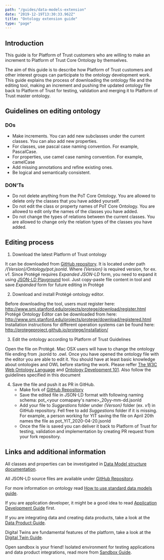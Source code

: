 ```yaml
---
path: "/guides/data-models-extension"
date: "2019-12-19T13:30:33.962Z"
title: "Ontology extension guide"
type: "page"
---
```

## Introduction
This guide is for Platform of Trust customers who are willing to make an increment to Platform of Trust Core Ontology by themselves. 

The aim of this guide is to describe how Platform of Trust customers and other interest groups can participate to the ontology development work. This guide explains the process of downloading the ontology file and the editing tool, making an increment and pushing the updated ontology file back to Platform of Trust for testing, validation and merging it to Platform of Trust master ontology.

## Guidelines on editing ontology

### DOs
- Make increments. You can add new subclasses under the current classes. You can also add new properties.
- For classes, use pascal case naming convention. For example, PascalCase.
- For properties, use camel case naming convention. For example, camelCase
- Add missing annotations and refine existing ones.
- Be logical and semantically consistent.

### DON'Ts
- Do not delete anything from the PoT Core Ontology. You are allowed to delete only the classes that you have added yourself.
- Do not edit the class or property names of PoT Core Ontology. You are allowed to edit only the names of the classes you have added.
- Do not change the types of relations between the current classes. You are allowed to change only the relation types of the classes you have added.

## Editing process
1. Download the latest Platform of Trust ontology

It can be downloaded from [GitHub repository](https://github.com/PlatformOfTrust/standards). It is located under path */{Version}/Ontology/pot.jsonld*. Where *{Version}* is required version, for ex. *v1*.
Since Protégé requires *Expanded JSON-LD* form, you need to expand it using [JSON-LD Playground](https://json-ld.org/playground/) tool. Just copy-paste file content in tool and save *Expanded* form for future editing in Protégé

2. Download and install Protégé ontology editor. 

Before downloading the tool, users must register here: http://www.smi.stanford.edu/projects/protege/download/register.html
Protégé Ontology Editor can be downloaded from here: http://www.smi.stanford.edu/projects/protege/download/registered.html
Installation instructions for different operation systems can be found here: http://protegeproject.github.io/protege/installation/

3. Edit the ontology according to Platform of Trust Guidelines

Open the file on Protégé. Mac OSX users will have to change the ontology file ending from .jsonld to .owl.
Once you have opened the ontology file with the editor you are able to edit it. You should have at least basic knowledge about ontologies and OWL before starting the work. Please reffer [The W3C Web Ontology Language](https://www.w3.org/TR/owl-guide/) and [Ontology Development 101](https://protege.stanford.edu/publications/ontology_development/ontology101.pdf). Also follow the guidelines specified in this document

4. Save the file and push it as PR in GitHub.
	- Make fork of [GitHub Repository](https://github.com/PlatformOfTrust/standards)
	- Save the edited file in JSON-LD format with following naming schema: pot_<your comapany's name>_20yy-mm-dd.jsonld
	- Add your file to *Suggestions* folder under *{Verson}* folder (ex. *v1*) in GitHub repository. Fell free to add *Suggestions* folder if it is missing. For example, a person working for YIT saving the file on April 20th names the file as pot_YIT_2020-04-20.jsonld
	- Once the file is saved you can deliver it back to Platform of Trust for testing, validation and implementation by creating PR request from your fork repository.

## Links and additional information
All classes and properties can be investigated in [Data Model structure documentation](https://standards.oftrust.net/v1/).

All JSON-LD source files are available under [GitHub Repository](https://github.com/PlatformOfTrust/standards).

For more information on ontology read [How to use standard data models guide](/guides/data-models).

If you are application developer, it might be a good idea to read [Application Development Guide](/guides/build-apps) first. 

If you are integrating data and creating data products, take a look at the [Data Product Guide](/guides/data-products). 

Digital Twins are fundamental features of the platform, take a look at the [Digital Twin Guide](/guides/twins).

Open sandbox is your friend! Isolated environment for testing applications and data product integrations, read more from [Sandbox Guide](/developers/guides/sandbox).
